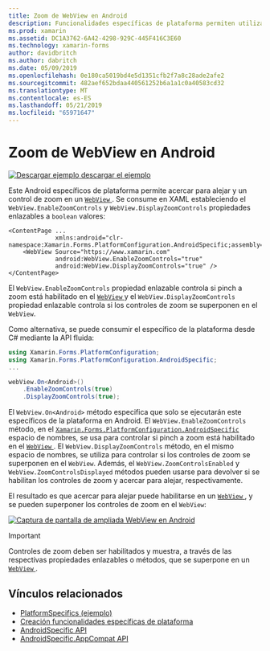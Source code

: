 ```yaml
---
title: Zoom de WebView en Android
description: Funcionalidades específicas de plataforma permiten utilizar la funcionalidad que solo está disponible en una plataforma concreta, sin necesidad de implementar los representadores personalizados o los efectos. En este artículo se explica cómo consumir el Android específicos de la plataforma que permite el nivel de zoom en una vista Web.
ms.prod: xamarin
ms.assetid: DC1A3762-6A42-4298-929C-445F416C3E60
ms.technology: xamarin-forms
author: davidbritch
ms.author: dabritch
ms.date: 05/09/2019
ms.openlocfilehash: 0e180ca5019bd4e5d1351cfb2f7a8c28ade2afe2
ms.sourcegitcommit: 482aef652bdaa440561252b6a1a1c0a40583cd32
ms.translationtype: MT
ms.contentlocale: es-ES
ms.lasthandoff: 05/21/2019
ms.locfileid: "65971647"
---
```

# <a name="webview-zoom-on-android"></a>Zoom de WebView en Android

[![Descargar ejemplo](~/media/shared/download.png) descargar el ejemplo](https://developer.xamarin.com/samples/xamarin-forms/userinterface/platformspecifics/)

Este Android específicos de plataforma permite acercar para alejar y un control de zoom en un [ `WebView` ](xref:Xamarin.Forms.WebView). Se consume en XAML estableciendo el `WebView.EnableZoomControls` y `WebView.DisplayZoomControls` propiedades enlazables a `boolean` valores:

```xaml
<ContentPage ...
             xmlns:android="clr-namespace:Xamarin.Forms.PlatformConfiguration.AndroidSpecific;assembly=Xamarin.Forms.Core">
    <WebView Source="https://www.xamarin.com"
             android:WebView.EnableZoomControls="true"
             android:WebView.DisplayZoomControls="true" />
</ContentPage>
```

El `WebView.EnableZoomControls` propiedad enlazable controla si pinch a zoom está habilitado en el [ `WebView` ](xref:Xamarin.Forms.WebView)y el `WebView.DisplayZoomControls` propiedad enlazable controla si los controles de zoom se superponen en el `WebView`.

Como alternativa, se puede consumir el específico de la plataforma desde C# mediante la API fluida:

```csharp
using Xamarin.Forms.PlatformConfiguration;
using Xamarin.Forms.PlatformConfiguration.AndroidSpecific;
...

webView.On<Android>()
    .EnableZoomControls(true)
    .DisplayZoomControls(true);
```

El `WebView.On<Android>` método especifica que solo se ejecutarán este específicos de la plataforma en Android. El `WebView.EnableZoomControls` método, en el [ `Xamarin.Forms.PlatformConfiguration.AndroidSpecific` ](xref:Xamarin.Forms.PlatformConfiguration.AndroidSpecific) espacio de nombres, se usa para controlar si pinch a zoom está habilitado en el [ `WebView` ](xref:Xamarin.Forms.WebView). El `WebView.DisplayZoomControls` método, en el mismo espacio de nombres, se utiliza para controlar si los controles de zoom se superponen en el `WebView`. Además, el `WebView.ZoomControlsEnabled` y `WebView.ZoomControlsDisplayed` métodos pueden usarse para devolver si se habilitan los controles de zoom y acercar para alejar, respectivamente.

El resultado es que acercar para alejar puede habilitarse en un [ `WebView` ](xref:Xamarin.Forms.WebView), y se pueden superponer los controles de zoom en el `WebView`:

[![Captura de pantalla de ampliada WebView en Android](webview-zoom-controls-images/webview-zoom.png "ampliada WebView")](webview-zoom-controls-images/webview-zoom-large.png#lightbox "WebView ampliada")

> [!IMPORTANT]
> Controles de zoom deben ser habilitados y muestra, a través de las respectivas propiedades enlazables o métodos, que se superpone en un [ `WebView` ](xref:Xamarin.Forms.WebView).

## <a name="related-links"></a>Vínculos relacionados

- [PlatformSpecifics (ejemplo)](https://developer.xamarin.com/samples/xamarin-forms/userinterface/platformspecifics/)
- [Creación funcionalidades específicas de plataforma](~/xamarin-forms/platform/platform-specifics/index.md#creating-platform-specifics)
- [AndroidSpecific API](xref:Xamarin.Forms.PlatformConfiguration.AndroidSpecific)
- [AndroidSpecific.AppCompat API](xref:Xamarin.Forms.PlatformConfiguration.AndroidSpecific.AppCompat)
